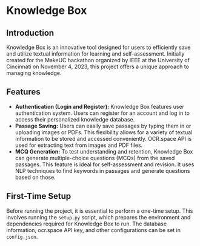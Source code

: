 # Knowledge Box

## Introduction

Knowledge Box is an innovative tool designed for users to efficiently save and utilize textual information for learning and self-assessment. Initially created for the MakeUC hackathon organized by IEEE at the University of Cincinnati on November 4, 2023, this project offers a unique approach to managing knowledge.

## Features
- **Authentication (Login and Register):** Knowledge Box features user authentication system. Users can register for an account and log in to access their personalized knowledge database.
- **Passage Saving:** Users can easily save passages by typing them in or uploading images or PDFs. This flexibility allows for a variety of textual information to be stored and accessed conveniently. OCR.space API is used for extracting text from images and PDF files.
- **MCQ Generation:** To test understanding and retention, Knowledge Box can generate multiple-choice questions (MCQs) from the saved passages. This feature is ideal for self-assessment and revision. It uses NLP techniques to find keywords in passages and generate questions based on those.

## First-Time Setup

Before running the project, it is essential to perform a one-time setup. This involves running the `setup.py` script, which prepares the environment and dependencies required for Knowledge Box to run. The database information, ocr.space API key, and other configurations can be set in `config.json`.

